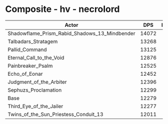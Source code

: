 # Composite - hv - necrolord
| Actor | DPS | Increase |
|---|:---:|:---:|
|Shadowflame_Prism_Rabid_Shadows_13_Mindbender|14072|14.61%|
|Talbadars_Stratagem|13268|8.06%|
|Pallid_Command|13125|6.89%|
|Eternal_Call_to_the_Void|12876|4.86%|
|Painbreaker_Psalm|12525|2.01%|
|Echo_of_Eonar|12452|1.41%|
|Judgment_of_the_Arbiter|12396|0.96%|
|Sephuzs_Proclamation|12299|0.17%|
|Base|12279|0.00%|
|Third_Eye_of_the_Jailer|12277|-0.02%|
|Twins_of_the_Sun_Priestess_Conduit_13|12011|-2.18%|
